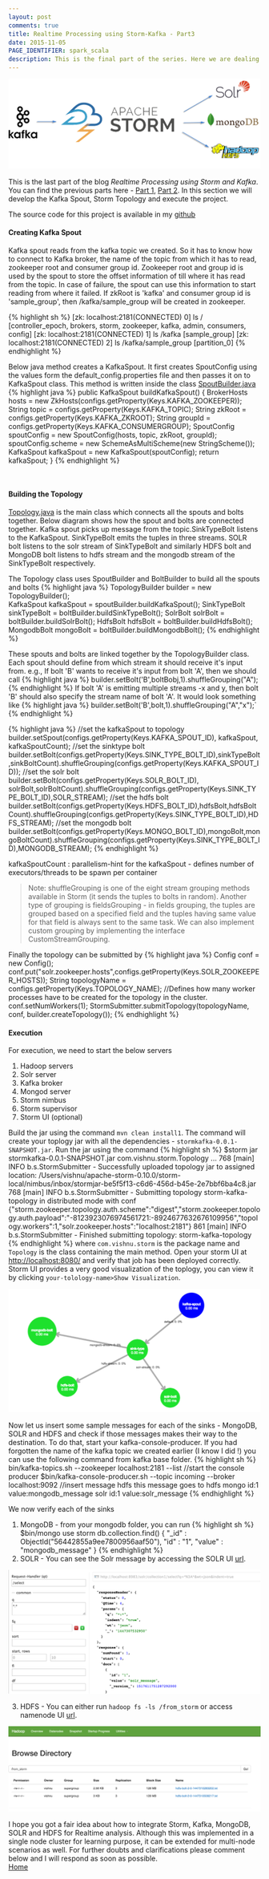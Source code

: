 ```yaml
---
layout: post
comments: true
title: Realtime Processing using Storm-Kafka - Part3
date: 2015-11-05
PAGE_IDENTIFIER: spark_scala
description: This is the final part of the series. Here we are dealing with developing the Kafka Spout, Storm Topology and execution of the project.
---
```

<div class="col three">
	<img class="col three" src="/img/storm_blog_header.png">
</div>

This is the last part of the blog *Realtime Processing using Storm and Kafka*. You can find the previous parts here - <a href="http://vishnuviswanath.com/2015/11/05/storm_kafka_part1.html">Part 1</a>, <a href="http://vishnuviswanath.com/2015/11/05/storm_kafka_part2.html">Part 2</a>. In this section we will develop the Kafka Spout, Storm Topology and execute the project.

The source code for this project is available in my <a href="https://github.com/soniclavier/hadoop/tree/master/stormkafka" target="blank">github</a>

#### **Creating Kafka Spout**
Kafka spout reads from the kafka topic we created. So it has to know how to connect to Kafka broker, the name of the topic from which it has to read, zookeeper root and consumer group id. Zookeeper root and group id is used by the spout to store the offset information of till where it has read from the topic. In case of failure, the spout can use this information to start reading from where it failed. If zkRoot is 'kafka' and consumer group id is 'sample_group', then /kafka/sample_group will be created in zookeeper.

{% highlight sh %}
[zk: localhost:2181(CONNECTED) 0] ls /
[controller_epoch, brokers, storm, zookeeper, kafka, admin, consumers, config]
[zk: localhost:2181(CONNECTED) 1] ls /kafka
[sample_group]
[zk: localhost:2181(CONNECTED) 2] ls /kafka/sample_group
[partition_0]
{% endhighlight %}

Below java method creates a KafkaSpout. It first creates SpoutConfig using the values form the default_config.properties file and then passes it on to KafkaSpout class. This method is written inside the class <a href="https://github.com/soniclavier/hadoop/blob/master/stormkafka/src/main/java/com/vishnu/storm/spout/SpoutBuilder.java">SpoutBuilder.java</a>
{% highlight java %}
public KafkaSpout buildKafkaSpout() {
	BrokerHosts hosts = new ZkHosts(configs.getProperty(Keys.KAFKA_ZOOKEEPER));
	String topic = configs.getProperty(Keys.KAFKA_TOPIC);
	String zkRoot = configs.getProperty(Keys.KAFKA_ZKROOT);
	String groupId = configs.getProperty(Keys.KAFKA_CONSUMERGROUP);
	SpoutConfig spoutConfig = new SpoutConfig(hosts, topic, zkRoot, groupId);
	spoutConfig.scheme = new SchemeAsMultiScheme(new StringScheme());
	KafkaSpout kafkaSpout = new KafkaSpout(spoutConfig);
	return kafkaSpout;
}
{% endhighlight %}

<br/>


#### **Building the Topology**
<a href="https://github.com/soniclavier/hadoop/blob/master/stormkafka/src/main/java/com/vishnu/storm/Topology.java">Topology.java</a> is the main class which connects all the spouts and bolts together. Below diagram shows how the spout and bolts are connected together. Kafka spout picks up message from the topic.SinkTypeBolt listens to the KafkaSpout. SinkTypeBolt emits the tuples in three streams. SOLR bolt listens to the solr stream of SinkTypeBolt and similarly HDFS bolt and MongoDB bolt listens to hdfs stream and the mongodb stream of the SinkTypeBolt respectively.

The Topology class uses SpoutBuilder and BoltBuilder to build all the spouts and bolts
{% highlight java %}
TopologyBuilder builder = new TopologyBuilder();	
KafkaSpout kafkaSpout = spoutBuilder.buildKafkaSpout();
SinkTypeBolt sinkTypeBolt = boltBuilder.buildSinkTypeBolt();
SolrBolt solrBolt = boltBuilder.buildSolrBolt();
HdfsBolt hdfsBolt = boltBuilder.buildHdfsBolt();
MongodbBolt mongoBolt = boltBuilder.buildMongodbBolt();
{% endhighlight %}

These spouts and bolts are linked together by the TopologyBuilder class. Each spout should define from which stream it should receive it's input from. e.g., If bolt 'B' wants to receive it's input from bolt 'A', then we should call
{% highlight java %}
builder.setBolt('B',boltBobj,1).shuffleGrouping("A");
{% endhighlight %}
If bolt 'A' is emitting multiple streams -x and y, then bolt 'B' should also specify the stream name of bolt 'A'. It would look something like 
{% highlight java %}
builder.setBolt('B',bolt,1).shuffleGrouping("A","x");`
{% endhighlight %}

{% highlight java %}
//set the kafkaSpout to topology
builder.setSpout(configs.getProperty(Keys.KAFKA_SPOUT_ID), kafkaSpout, kafkaSpoutCount);
//set the sinktype bolt
builder.setBolt(configs.getProperty(Keys.SINK_TYPE_BOLT_ID),sinkTypeBolt,sinkBoltCount).shuffleGrouping(configs.getProperty(Keys.KAFKA_SPOUT_ID));
//set the solr bolt
builder.setBolt(configs.getProperty(Keys.SOLR_BOLT_ID), solrBolt,solrBoltCount).shuffleGrouping(configs.getProperty(Keys.SINK_TYPE_BOLT_ID),SOLR_STREAM);
//set the hdfs bolt
builder.setBolt(configs.getProperty(Keys.HDFS_BOLT_ID),hdfsBolt,hdfsBoltCount).shuffleGrouping(configs.getProperty(Keys.SINK_TYPE_BOLT_ID),HDFS_STREAM);
//set the mongodb bolt
builder.setBolt(configs.getProperty(Keys.MONGO_BOLT_ID),mongoBolt,mongoBoltCount).shuffleGrouping(configs.getProperty(Keys.SINK_TYPE_BOLT_ID),MONGODB_STREAM);
{% endhighlight %}

kafkaSpoutCount : parallelism-hint for the kafkaSpout - defines number of executors/threads to be spawn per container
<blockquote>Note: shuffleGrouping is one of the eight stream grouping methods available in Storm (it sends the tuples to bolts in random). Another type of grouping is fieldsGrouping - in fields grouping, the tuples are grouped based on a specified field and the tuples having same value for that field is always sent to the same task. We can also implement custom grouping by implementing the interface CustomStreamGrouping.
</blockquote>
Finally the topology can be submitted by
{% highlight java %}
Config conf = new Config();
conf.put("solr.zookeeper.hosts",configs.getProperty(Keys.SOLR_ZOOKEEPER_HOSTS));
String topologyName = configs.getProperty(Keys.TOPOLOGY_NAME);
//Defines how many worker processes have to be created for the topology in the cluster.
conf.setNumWorkers(1);
StormSubmitter.submitTopology(topologyName, conf, builder.createTopology());
{% endhighlight %}


#### **Execution**
For execution, we need to start the below servers

1. Hadoop servers
2. Solr server
3. Kafka broker
4. Mongod server
5. Storm nimbus
6. Storm supervisor
7. Storm UI (optional)

Build the jar using the command `mvn clean install1`. The command will create your toplogy jar with all the dependencies - `stormkafka-0.0.1-SNAPSHOT.jar`.
Run the jar using the command
{% highlight sh %}
$storm jar stormkafka-0.0.1-SNAPSHOT.jar com.vishnu.storm.Topology
...
768  [main] INFO  b.s.StormSubmitter - Successfully uploaded topology jar to assigned location: /Users/vishnu/apache-storm-0.10.0/storm-local/nimbus/inbox/stormjar-be5f5f13-c6d6-456d-b45e-2e7bbf6ba4c8.jar
768  [main] INFO  b.s.StormSubmitter - Submitting topology storm-kafka-topology in distributed mode with conf {"storm.zookeeper.topology.auth.scheme":"digest","storm.zookeeper.topology.auth.payload":"-8123923076974561721:-8924677632676109956","topology.workers":1,"solr.zookeeper.hosts":"localhost:2181"}
861  [main] INFO  b.s.StormSubmitter - Finished submitting topology: storm-kafka-topology
{% endhighlight %}
where `com.vishnu.storm` is the package name and `Topology` is the class containing the main method.
Open your storm UI at <a href="http://localhost:8080/">http://localhost:8080/</a> and verify that job has been deployed correctly. Storm UI provides a very good visualization of the toplogy, you can view it by clicking `your-tolology-name>Show Visualization`.

<div class="col three">
	<img class="col three" src="/img/storm_deployed.png"/>
</div>

Now let us insert some sample messages for each of the sinks - MongoDB, SOLR and HDFS and check if those messages makes their way to the destination.
To do that, start your kafka-console-producer. If you had forgotten the name of the kafka topic we created earlier (I know I did !) you can use the following command from kafka base folder.
{% highlight sh %}
bin/kafka-topics.sh --zookeeper localhost:2181 --list
//start the console producer
$bin/kafka-console-producer.sh --topic incoming --broker localhost:9092
//insert message
hdfs this message goes to hdfs
mongo id:1 value:mongodb_message
solr id:1 value:solr_message
{% endhighlight %}

We now verify each of the sinks

1) MongoDB - from your mongodb folder, you can run
{% highlight sh %}
$bin/mongo
use storm
db.collection.find()
{ "_id" : ObjectId("56442855a9ee7800956aaf50"), "id" : "1", "value" : "mongodb_message" }
{% endhighlight %}
2) SOLR - You can see the Solr message by accessing the SOLR UI <a href="http://localhost:8983/solr/#/">url</a>.
 
<div class="col three">
	<img class="col three" src="/img/solr_result.png"/>
</div>

3) HDFS - You can either run `hadoop fs -ls /from_storm` or access namenode UI <a href="http://localhost:50070/">url</a>.

<div class="col three">
	<img class="col three" src="/img/hdfs_result.png"/>
</div>

I hope you got a fair idea about how to integrate Storm, Kafka, MongoDB, SOLR and HDFS for Realtime analysis. Although this was implemented in a single node cluster for learning purpose, it can be extended for multi-node scenarios as well. For further doubts and clarifications please comment below and I will respond as soon as possible. <br/>
<a href="/">Home</a>